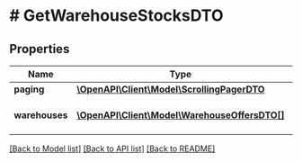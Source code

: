# # GetWarehouseStocksDTO

## Properties

Name | Type | Description | Notes
------------ | ------------- | ------------- | -------------
**paging** | [**\OpenAPI\Client\Model\ScrollingPagerDTO**](ScrollingPagerDTO.md) |  | [optional]
**warehouses** | [**\OpenAPI\Client\Model\WarehouseOffersDTO[]**](WarehouseOffersDTO.md) | Страница списка складов. |

[[Back to Model list]](../../README.md#models) [[Back to API list]](../../README.md#endpoints) [[Back to README]](../../README.md)
